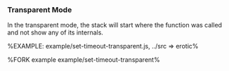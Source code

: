 
### Transparent Mode

In the transparent mode, the stack will start where the function was called and not show any of its internals.

%EXAMPLE: example/set-timeout-transparent.js, ../src => erotic%

%FORK example example/set-timeout-transparent%
